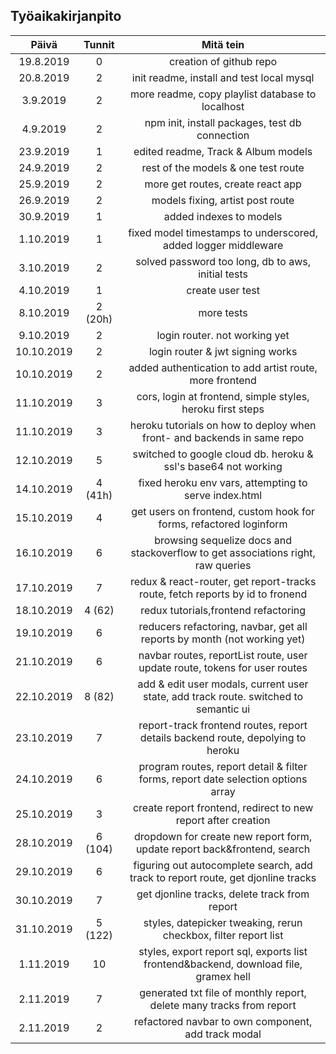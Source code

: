 ## Työaikakirjanpito

|   Päivä    | Tunnit  |                                      Mitä tein                                       |
| :--------: | :-----: | :----------------------------------------------------------------------------------: |
| 19.8.2019  |    0    |                               creation of github repo                                |
| 20.8.2019  |    2    |                      init readme, install and test local mysql                       |
|  3.9.2019  |    2    |                   more readme, copy playlist database to localhost                   |
|  4.9.2019  |    2    |                    npm init, install packages, test db connection                    |
| 23.9.2019  |    1    |                         edited readme, Track & Album models                          |
| 24.9.2019  |    2    |                         rest of the models & one test route                          |
| 25.9.2019  |    2    |                          more get routes, create react app                           |
| 26.9.2019  |    2    |                           models fixing, artist post route                           |
| 30.9.2019  |    1    |                               added indexes to models                                |
| 1.10.2019  |    1    |            fixed model timestamps to underscored, added logger middleware            |
| 3.10.2019  |    2    |                  solved password too long, db to aws, initial tests                  |
| 4.10.2019  |    1    |                                   create user test                                   |
| 8.10.2019  | 2 (20h) |                                      more tests                                      |
| 9.10.2019  |    2    |                            login router. not working yet                             |
| 10.10.2019 |    2    |                           login router & jwt signing works                           |
| 10.10.2019 |    2    |               added authentication to add artist route, more frontend                |
| 11.10.2019 |    3    |              cors, login at frontend, simple styles, heroku first steps              |
| 11.10.2019 |    3    |       heroku tutorials on how to deploy when front- and backends in same repo        |
| 12.10.2019 |    5    |            switched to google cloud db. heroku & ssl's base64 not working            |
| 14.10.2019 | 4 (41h) |                fixed heroku env vars, attempting to serve index.html                 |
| 15.10.2019 |    4    |          get users on frontend, custom hook for forms, refactored loginform          |
| 16.10.2019 |    6    |   browsing sequelize docs and stackoverflow to get associations right, raw queries   |
| 17.10.2019 |    7    |    redux & react-router, get report-tracks route, fetch reports by id to fronend     |
| 18.10.2019 | 4 (62)  |                         redux tutorials,frontend refactoring                         |
| 19.10.2019 |    6    |       reducers refactoring, navbar, get all reports by month (not working yet)       |
| 21.10.2019 |    6    |      navbar routes, reportList route, user update route, tokens for user routes      |
| 22.10.2019 | 8 (82)  | add & edit user modals, current user state, add track route. switched to semantic ui |
| 23.10.2019 |    7    |   report-track frontend routes, report details backend route, depolying to heroku    |
| 24.10.2019 |    6    |  program routes, report detail & filter forms, report date selection options array   |
| 25.10.2019 |    3    |            create report frontend, redirect to new report after creation             |
| 28.10.2019 | 6 (104) |       dropdown for create new report form, update report back&frontend, search       |
| 29.10.2019 |    6    |   figuring out autocomplete search, add track to report route, get djonline tracks   |
| 30.10.2019 |    7    |                    get djonline tracks, delete track from report                     |
| 31.10.2019 | 5 (122) |           styles, datepicker tweaking, rerun checkbox, filter report list            |
| 1.11.2019  |   10    | styles, export report sql, exports list frontend&backend, download file, gramex hell |
| 2.11.2019  |    7    |         generated txt file of monthly report, delete many tracks from report         |
| 2.11.2019  |    2    |                 refactored navbar to own component, add track modal                  |
